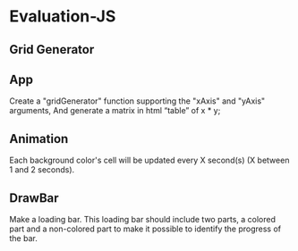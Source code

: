 # Evaluation-JS
## Grid Generator
## App

Create a "gridGenerator" function supporting the "xAxis" and "yAxis" arguments,
And generate a matrix in html “table” of x * y;

## Animation

Each background color's cell will be updated every X second(s) (X between 1 and 2 seconds).

## DrawBar

Make a loading bar. This loading bar should include two parts, a colored part and a non-colored part to make it possible to identify the progress of the bar.